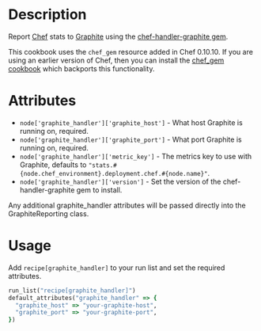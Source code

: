 Description
===========

Report [Chef][1] stats to [Graphite][2] using the [chef-handler-graphite gem][3].

This cookbook uses the `chef_gem` resource added in Chef 0.10.10. If you are using an earlier version of Chef, then you can install the [chef_gem cookbook][4] which backports this functionality.

[1]: http://www.opscode.com/chef
[2]: http://graphite.wikidot.com/
[3]: https://github.com/imeyer/chef-handler-graphite
[4]: http://community.opscode.com/cookbooks/chef_gem

Attributes
==========

* `node['graphite_handler']['graphite_host']` - What host Graphite is running on, required.
* `node['graphite_handler']['graphite_port']` - What port Graphite is running on, required.
* `node['graphite_handler']['metric_key']` - The metrics key to use with Graphite, defaults to `"stats.#{node.chef_environment}.deployment.chef.#{node.name}"`.
* `node['graphite_handler']['version']` - Set the version of the chef-handler-graphite gem to install.

Any additional graphite_handler attributes will be passed directly into the GraphiteReporting class.

Usage
=====

Add `recipe[graphite_handler]` to your run list and set the required attributes.

``` ruby
run_list("recipe[graphite_handler]")
default_attributes("graphite_handler" => {
  "graphite_host" => "your-graphite-host",
  "graphite_port" => "your-graphite-port",
})
```
